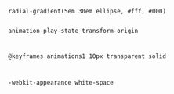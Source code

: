 <code>
radial-gradient(5em 30em ellipse, #fff, #000)

animation-play-state
transform-origin 


 @keyframes animations1
 10px transparent solid

 -webkit-appearance
 white-space
</code>